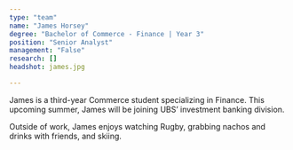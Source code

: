 ```yaml
---
type: "team"
name: "James Horsey"
degree: "Bachelor of Commerce - Finance | Year 3"
position: "Senior Analyst"
management: "False"
research: []
headshot: james.jpg

---
```


James is a third-year Commerce student specializing in Finance. This upcoming summer, James will be joining UBS’ investment banking division. 

Outside of work, James enjoys watching Rugby, grabbing nachos and drinks with friends, and skiing.